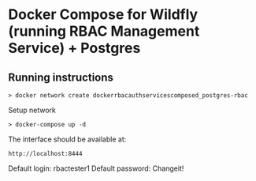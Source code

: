 # Docker Compose for Wildfly (running RBAC Management Service) + Postgres

## Running instructions

	> docker network create dockerrbacauthservicescomposed_postgres-rbac

Setup network

	> docker-compose up -d

The interface should be available at:

	http://localhost:8444

Default login: rbactester1
Default password: Changeit!
